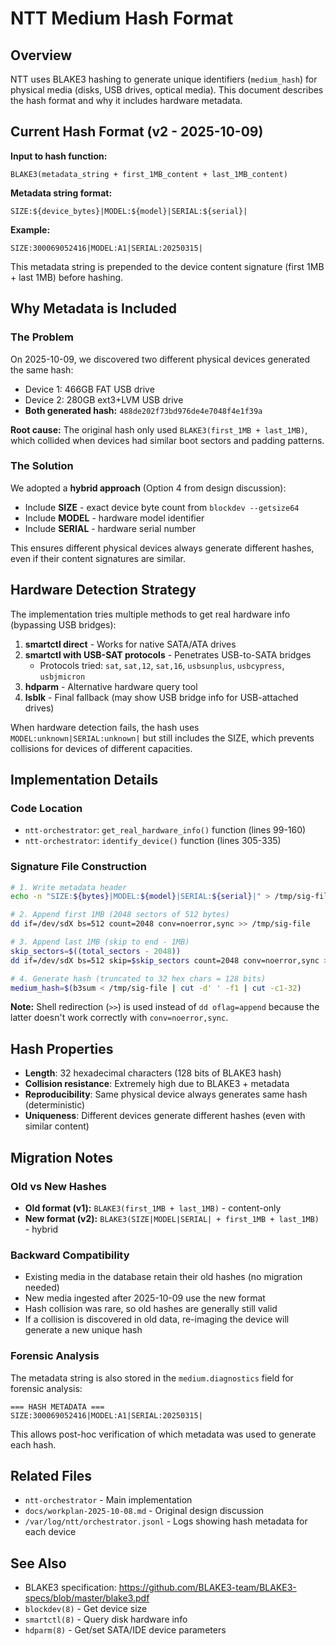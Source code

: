 # NTT Medium Hash Format

## Overview

NTT uses BLAKE3 hashing to generate unique identifiers (`medium_hash`) for physical media (disks, USB drives, optical media). This document describes the hash format and why it includes hardware metadata.

## Current Hash Format (v2 - 2025-10-09)

**Input to hash function:**
```
BLAKE3(metadata_string + first_1MB_content + last_1MB_content)
```

**Metadata string format:**
```
SIZE:${device_bytes}|MODEL:${model}|SERIAL:${serial}|
```

**Example:**
```
SIZE:300069052416|MODEL:A1|SERIAL:20250315|
```

This metadata string is prepended to the device content signature (first 1MB + last 1MB) before hashing.

## Why Metadata is Included

### The Problem

On 2025-10-09, we discovered two different physical devices generated the same hash:
- Device 1: 466GB FAT USB drive
- Device 2: 280GB ext3+LVM USB drive
- **Both generated hash:** `488de202f73bd976de4e7048f4e1f39a`

**Root cause:** The original hash only used `BLAKE3(first_1MB + last_1MB)`, which collided when devices had similar boot sectors and padding patterns.

### The Solution

We adopted a **hybrid approach** (Option 4 from design discussion):
- Include **SIZE** - exact device byte count from `blockdev --getsize64`
- Include **MODEL** - hardware model identifier
- Include **SERIAL** - hardware serial number

This ensures different physical devices always generate different hashes, even if their content signatures are similar.

## Hardware Detection Strategy

The implementation tries multiple methods to get real hardware info (bypassing USB bridges):

1. **smartctl direct** - Works for native SATA/ATA drives
2. **smartctl with USB-SAT protocols** - Penetrates USB-to-SATA bridges
   - Protocols tried: `sat`, `sat,12`, `sat,16`, `usbsunplus`, `usbcypress`, `usbjmicron`
3. **hdparm** - Alternative hardware query tool
4. **lsblk** - Final fallback (may show USB bridge info for USB-attached drives)

When hardware detection fails, the hash uses `MODEL:unknown|SERIAL:unknown|` but still includes the SIZE, which prevents collisions for devices of different capacities.

## Implementation Details

### Code Location
- `ntt-orchestrator`: `get_real_hardware_info()` function (lines 99-160)
- `ntt-orchestrator`: `identify_device()` function (lines 305-335)

### Signature File Construction
```bash
# 1. Write metadata header
echo -n "SIZE:${bytes}|MODEL:${model}|SERIAL:${serial}|" > /tmp/sig-file

# 2. Append first 1MB (2048 sectors of 512 bytes)
dd if=/dev/sdX bs=512 count=2048 conv=noerror,sync >> /tmp/sig-file

# 3. Append last 1MB (skip to end - 1MB)
skip_sectors=$((total_sectors - 2048))
dd if=/dev/sdX bs=512 skip=$skip_sectors count=2048 conv=noerror,sync >> /tmp/sig-file

# 4. Generate hash (truncated to 32 hex chars = 128 bits)
medium_hash=$(b3sum < /tmp/sig-file | cut -d' ' -f1 | cut -c1-32)
```

**Note:** Shell redirection (`>>`) is used instead of `dd oflag=append` because the latter doesn't work correctly with `conv=noerror,sync`.

## Hash Properties

- **Length**: 32 hexadecimal characters (128 bits of BLAKE3 hash)
- **Collision resistance**: Extremely high due to BLAKE3 + metadata
- **Reproducibility**: Same physical device always generates same hash (deterministic)
- **Uniqueness**: Different devices generate different hashes (even with similar content)

## Migration Notes

### Old vs New Hashes

- **Old format (v1):** `BLAKE3(first_1MB + last_1MB)` - content-only
- **New format (v2):** `BLAKE3(SIZE|MODEL|SERIAL| + first_1MB + last_1MB)` - hybrid

### Backward Compatibility

- Existing media in the database retain their old hashes (no migration needed)
- New media ingested after 2025-10-09 use the new format
- Hash collision was rare, so old hashes are generally still valid
- If a collision is discovered in old data, re-imaging the device will generate a new unique hash

### Forensic Analysis

The metadata string is also stored in the `medium.diagnostics` field for forensic analysis:
```
=== HASH METADATA ===
SIZE:300069052416|MODEL:A1|SERIAL:20250315|
```

This allows post-hoc verification of which metadata was used to generate each hash.

## Related Files

- `ntt-orchestrator` - Main implementation
- `docs/workplan-2025-10-08.md` - Original design discussion
- `/var/log/ntt/orchestrator.jsonl` - Logs showing hash metadata for each device

## See Also

- BLAKE3 specification: https://github.com/BLAKE3-team/BLAKE3-specs/blob/master/blake3.pdf
- `blockdev(8)` - Get device size
- `smartctl(8)` - Query disk hardware info
- `hdparm(8)` - Get/set SATA/IDE device parameters
